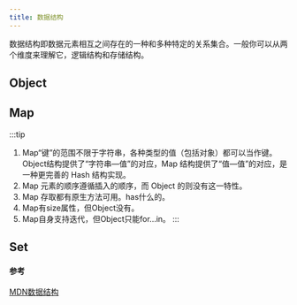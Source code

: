 ```yaml
---
title: 数据结构
---
```

数据结构即数据元素相互之间存在的一种和多种特定的关系集合。一般你可以从两个维度来理解它，逻辑结构和存储结构。
## Object

## Map

:::tip
1. Map“键”的范围不限于字符串，各种类型的值（包括对象）都可以当作键。Object结构提供了“字符串—值”的对应，Map 结构提供了“值—值”的对应，是一种更完善的 Hash 结构实现。
2. Map 元素的顺序遵循插入的顺序，而 Object 的则没有这一特性。
3. Map 存取都有原生方法可用。has什么的。
4. Map有size属性，但Object没有。
5. Map自身支持迭代，但Object只能for...in。
:::

## Set

#### 参考
[MDN数据结构](https://developer.mozilla.org/zh-CN/docs/Web/JavaScript/Data_structures)